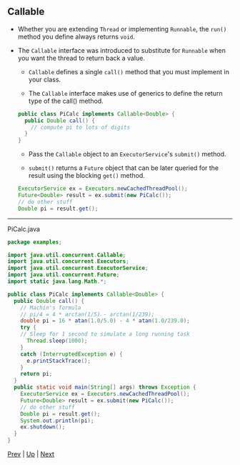## Callable

* Whether you are extending `Thread` or implementing `Runnable`, the `run()` method you define always returns `void`.

* The `Callable` interface was introduced to substitute for `Runnable` when you want the thread to return back a value.

  * `Callable` defines a single `call()` method that you must implement in your class.

  * The `Callable` interface makes use of generics to define the return type of the call() method.

  ```java
  public class PiCalc implements Callable<Double> {
    public Double call() {
      // compute pi to lots of digits
    }
  }
  ```

  * Pass the `Callable` object to an `ExecutorService`'s `submit()` method.

  * `submit()` returns a `Future` object that can be later queried for the result using the blocking `get()` method.

  ```java
  ExecutorService ex = Executors.newCachedThreadPool();
  Future<Double> result = ex.submit(new PiCalc());
  // do other stuff
  Double pi = result.get();
  ```

<hr>

PiCalc.java

```java
package examples;

import java.util.concurrent.Callable;
import java.util.concurrent.Executors;
import java.util.concurrent.ExecutorService;
import java.util.concurrent.Future;
import static java.lang.Math.*;

public class PiCalc implements Callable<Double> {
  public Double call() {
    // Machin's formula
    // pi/4 = 4 * arctan(1/5) - arctan(1/239);
    double pi = 16 * atan(1.0/5.0) - 4 * atan(1.0/239.0);
    try {
    // Sleep for 1 second to simulate a long running task
      Thread.sleep(1000);
    }
    catch (InterruptedException e) {
      e.printStackTrace();
    }
    return pi;
  }
  public static void main(String[] args) throws Exception {
    ExecutorService ex = Executors.newCachedThreadPool();
    Future<Double> result = ex.submit(new PiCalc());
    // do other stuff
    Double pi = result.get();
    System.out.println(pi);
    ex.shutdown();
  }
}
```

[Prev](RaceConditions.md) | [Up](../README.md) | [Next](Labs.md)

